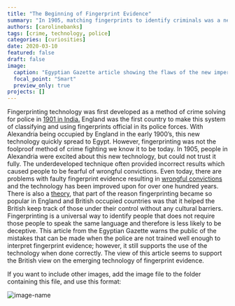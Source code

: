 ```yaml
---
title: "The Beginning of Fingerprint Evidence"
summary: "In 1905, matching fingerprints to identify criminals was a new technology. Because it had only been recently developed, fingerprint technology was imperfect and had yet to be trusted by the public."
authors: [carolinebanks]
tags: [crime, technology, police]
categories: [curiosities]
date: 2020-03-10
featured: false
draft: false
image:
  caption: "Egyptian Gazette article showing the flaws of the new imperfect fingerprinting technology."
  focal_point: "Smart"
  preview_only: true
projects: []
---
```

Fingerprinting technology was first developed as a method of crime solving for police in [1901 in India.](http://www.crimescene-forensics.com/History_of_Fingerprints.html) England was the first country to make this system of classifying and using fingerprints official in its police forces. With Alexandria being occupied by England in the early 1900’s, this new technology quickly spread to Egypt. However, fingerprinting was not the foolproof method of crime fighting we know it to be today. In 1905, people in Alexandria were excited about this new technology, but could not trust it fully. The underdeveloped technique often provided incorrect results which caused people to be fearful of wrongful convictions. Even today, there are problems with faulty fingerprint evidence resulting in [wrongful convictions](https://heinonline.org/HOL/Page?handle=hein.journals/ggulr37&div=10&g_sent=1&casa_token=&collection=journals) and the technology has been improved upon for over one hundred years. There is also a [theory](https://www.tandfonline.com/doi/full/10.1080/14714787.2016.1147978), that part of the reason fingerprinting became so popular in England and British occupied countries was that it helped the British keep track of those under their control without any cultural barriers. Fingerprinting is a universal way to identify people that does not require those people to speak the same language and therefore is less likely to be deceptive. This article from the Egyptian Gazette warns the public of the mistakes that can be made when the police are not trained well enough to interpret fingerprint evidence; however, it still supports the use of the technology when done correctly. The view of this article seems to support the British view on the emerging technology of fingerprint evidence. 


If you want to include other images, add the image file to the folder containing this file, and use this format:

![image-name](image-filename.png "Caption")
